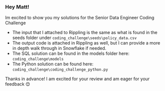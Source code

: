 ### Hey Matt!
Im excited to show you my solutions for the Senior Data Engineer Coding Challenge

- The input that I attached to Rippling is the same as what is found in the seeds folder under `coding_challenge\seeds\policy_data.csv`
- The output code is attached in Rippling as well, but I can provide a more in depth walk through in Snowflake if needed.
- The SQL solution can be found in the models folder here: `coding_challenge\models`
- The Python solution can be found here: `coding_challenge\coding_challenge_python.py`

Thanks in advance! I am excited for your review and am eager for your feedback 😊

